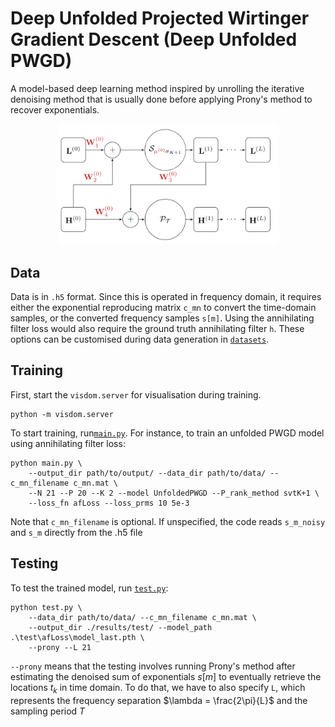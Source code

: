 # Deep Unfolded Projected Wirtinger Gradient Descent (Deep Unfolded PWGD)
A model-based deep learning method inspired by unrolling the iterative denoising method that is usually done before applying Prony's method to recover exponentials.

<p align="center">
    <img src="../figures/DeepUnfoldedPWGD.png" width="70%">
</p>

## Data
Data is in `.h5` format. Since this is operated in frequency domain, it requires either the exponential reproducing matrix `c_mn` to convert the time-domain samples, or the converted frequency samples `s[m]`. Using the annihilating filter loss would also require the ground truth annihilating filter `h`. These options can be customised during data generation in [`datasets`](../datasets). 

## Training
First, start the ``visdom.server`` for visualisation during training.
```shell
python -m visdom.server
```
To start training, run[`main.py`](main.py). For instance, to train an unfolded PWGD model using annihilating filter loss:
```shell
python main.py \
    --output_dir path/to/output/ --data_dir path/to/data/ --c_mn_filename c_mn.mat \
    --N 21 --P 20 --K 2 --model UnfoldedPWGD --P_rank_method svtK+1 \
    --loss_fn afLoss --loss_prms 10 5e-3
```
Note that `c_mn_filename` is optional. If unspecified, the code reads `s_m_noisy` and `s_m` directly from the .h5 file

## Testing
To test the trained model, run [`test.py`](test.py):
```shell
python test.py \
    --data_dir path/to/data/ --c_mn_filename c_mn.mat \
    --output_dir ./results/test/ --model_path .\test\afLoss\model_last.pth \
    --prony --L 21 
```
`--prony` means that the testing involves running Prony's method after estimating the denoised sum of exponentials $s[m]$ to eventually retrieve the locations $t_k$ in time domain. To do that, we have to also specify `L`, which represents the frequency separation $\lambda = \frac{2\pi}{L}$ and the sampling period $T$
